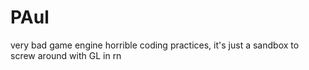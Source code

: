 # PAul

very bad game engine
horrible coding practices, it's just a sandbox to screw around with GL in rn
